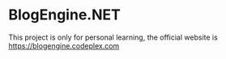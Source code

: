 BlogEngine.NET
==============

This project is only for personal learning, the official website is https://blogengine.codeplex.com
